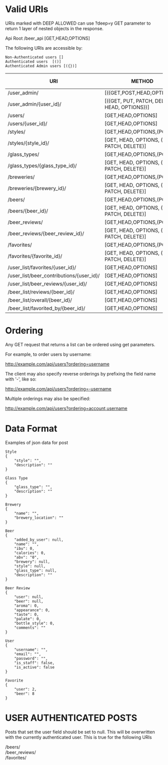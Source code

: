 Valid URIs
==========

URIs marked with DEEP ALLOWED can use ?deep=y GET parameter to return 1 layer of nested objects in the response.

Api Root /beer_api [GET,HEAD,OPTIONS]

The following URIs are accessible by:  

    Non-Authenticated users []  
	Authenticated users  [()]  
	Authenticated Admin users [({})]  
	
URI | METHOD | ORDER ALLOWED | DEEP ALLOWED
----|-----|:---------:|:-------:
/user_admin/ | [({GET,POST,HEAD,OPTIONS})]   | Y | 
/user_admin/{user_id}/ | [({GET, PUT, PATCH, DELETE, HEAD, OPTIONS})]   |  | 
/users/ |  [GET,HEAD,OPTIONS]  | Y |  
/users/{user_id}/ |  [GET,HEAD,OPTIONS]   |  | Y
/styles/ |  [GET,HEAD,OPTIONS,(POST)]   | Y | 
/styles/{style_id}/ |  [GET, HEAD, OPTIONS, (PUT, PATCH, DELETE)]   |  | Y
/glass_types/  | [GET,HEAD,OPTIONS,(POST)]   | Y | 
/glass_types/{glass_type_id}/ |  [GET, HEAD, OPTIONS, (PUT, PATCH, DELETE)]   |  | 
/breweries/ |  [GET,HEAD,OPTIONS,(POST)] | Y | 
/breweries/{brewery_id}/ |  [GET, HEAD, OPTIONS, (PUT, PATCH, DELETE)] |  | 
/beers/ |  [GET,HEAD,OPTIONS,(POST)] | Y | 
/beers/{beer_id}/ |  [GET, HEAD, OPTIONS, (PUT, PATCH, DELETE)]  |  | Y
/beer_reviews/  | [GET,HEAD,OPTIONS,(POST)] | Y | 
/beer_reviews/{beer_review_id}/ |  [GET, HEAD, OPTIONS, (PUT, PATCH, DELETE)]   |  | Y
/favorites/ |  [GET,HEAD,OPTIONS,(POST)] | Y | 
/favorites/{favorite_id}/  | [GET, HEAD, OPTIONS, (PUT, PATCH, DELETE)]  |  | Y
/user_list/favorites/{user_id}/ |  [GET,HEAD,OPTIONS] | Y |   
/user_list/beer_contributions/{user_id}/ |  [GET,HEAD,OPTIONS] | Y |  
/user_list/beer_reviews/{user_id}/ |  [GET,HEAD,OPTIONS]  | Y | 
/beer_list/reviews/{beer_id}/ |  [GET,HEAD,OPTIONS]  | Y | 
/beer_list/overall/{beer_id}/ |  [GET,HEAD,OPTIONS]  |  | Y 
/beer_list/favorited_by/{beer_id}/ |  [GET,HEAD,OPTIONS]  | Y | 

Ordering
========
Any GET request that returns a list can be ordered using get parameters.

For example, to order users by username:

http://example.com/api/users?ordering=username

The client may also specify reverse orderings by prefixing the field name with '-', like so:

http://example.com/api/users?ordering=-username

Multiple orderings may also be specified:

http://example.com/api/users?ordering=account,username

Data Format
===========

Examples of json data for post

    Style
	{
	    "style": "", 
	    "description": ""
	}

    Glass Type
	{
	    "glass_type": "", 
	    "description": ""
	}

    Brewery
	{
	    "name": "", 
	    "brewery_location": ""
	}

    Beer
	{
	    "added_by_user": null, 
	    "name": "", 
	    "ibu": 0, 
	    "calories": 0, 
	    "abv": "0", 
	    "brewery": null, 
	    "style": null, 
	    "glass_type": null, 
	    "description": ""
	}

    Beer Review
	{
	    "user": null, 
	    "beer": null, 
	    "aroma": 0, 
	    "appearance": 0, 
	    "taste": 0, 
	    "palate": 0, 
	    "bottle_style": 0, 
	    "comments": ""
	}

    User
	{
	    "username": "", 
	    "email": "", 
	    "password": "", 
	    "is_staff": false, 
	    "is_active": false
	}

    Favorite
	{
	    "user": 2, 
	    "beer": 8
	}

USER AUTHENTICATED POSTS
========================
Posts that set the user field should be set to null.  This will be overwritten with the currently authenticated user.  This is true for the following URIs

/beers/  
/beer_reviews/  
/favorites/  